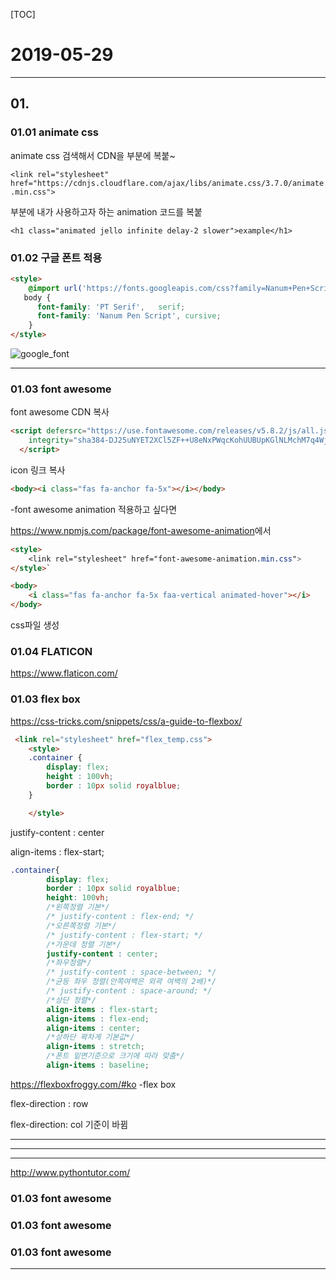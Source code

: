 [TOC]

# 2019-05-29 

----

## 01. 

###  01.01 animate css

animate css 검색해서 CDN을 <head>부분에 복붙~

```<link rel="stylesheet" href="https://cdnjs.cloudflare.com/ajax/libs/animate.css/3.7.0/animate.min.css">```

<body>부분에 내가 사용하고자 하는 animation 코드를 복붙

```<h1 class="animated jello infinite delay-2 slower">example</h1>```



###  01.02  구글 폰트  적용 
```html
<style>
    @import url('https://fonts.googleapis.com/css?family=Nanum+Pen+Script|PT+Serif&display=swap&subset=korean');
   body {
      font-family: 'PT Serif',	 serif;
      font-family: 'Nanum Pen Script', cursive;
    }
</style>
```


![google_font](https://user-images.githubusercontent.com/44873633/58526350-ab31e080-8209-11e9-9604-86f7b9d4a76f.PNG)	

---

###  01.03  font awesome 

font awesome CDN 복사 

```html
<script defersrc="https://use.fontawesome.com/releases/v5.8.2/js/all.js"
    integrity="sha384-DJ25uNYET2XCl5ZF++U8eNxPWqcKohUUBUpKGlNLMchM7q4Wjg2CUpjHLaL8yYPH" crossorigin="anonymous">
  </script>
```



icon 링크 복사

```html
<body><i class="fas fa-anchor fa-5x"></i></body>
```




-font awesome animation 적용하고 싶다면

<https://www.npmjs.com/package/font-awesome-animation>에서



```html
<style>
    <link rel="stylesheet" href="font-awesome-animation.min.css">
</style>`

<body>
	<i class="fas fa-anchor fa-5x faa-vertical animated-hover"></i>    
</body>

```

css파일 생성

###  01.04 FLATICON

<https://www.flaticon.com/>

###  01.03  flex box

<https://css-tricks.com/snippets/css/a-guide-to-flexbox/>

```html
 <link rel="stylesheet" href="flex_temp.css">
    <style>
    .container {
        display: flex;
        height : 100vh;
        border : 10px solid royalblue;
    }

    </style>
```

 justify-content : center

align-items : flex-start;

```css
.container{
        display: flex;
        border : 10px solid royalblue;
        height: 100vh;
        /*왼쪽정렬 기본*/
        /* justify-content : flex-end; */
        /*오른쪽정렬 기본*/
        /* justify-content : flex-start; */
        /*가운데 정렬 기본*/
        justify-content : center;
        /*좌우정렬*/
        /* justify-content : space-between; */
        /*균등 좌우 정렬(안쪽여백은 외곽 여백의 2배)*/
        /* justify-content : space-around; */
        /*상단 정렬*/
        align-items : flex-start;
        align-items : flex-end;
        align-items : center;
        /*상하단 꽉차게 기본값*/
        align-items : stretch;
        /*폰트 밑면기준으로 크기에 따라 맞춤*/
        align-items : baseline;


```

<https://flexboxfroggy.com/#ko> -flex box

flex-direction : row

flex-direction: col 기준이 바뀜 

---

----

----

<http://www.pythontutor.com/> 

###  01.03 font awesome 
###  01.03 font awesome 
###  01.03 font awesome 

----

